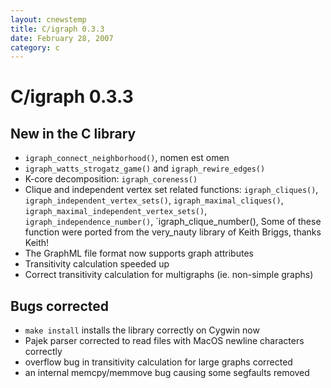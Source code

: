 ```yaml
---
layout: cnewstemp
title: C/igraph 0.3.3
date: February 28, 2007
category: c
---
```


C/igraph 0.3.3
==============

New in the C library
--------------------

* `igraph_connect_neighborhood()`, nomen est omen
* `igraph_watts_strogatz_game()` and `igraph_rewire_edges()`
* K-core decomposition: `igraph_coreness()`
* Clique and independent vertex set related functions:
  `igraph_cliques()`, `igraph_independent_vertex_sets()`,
  `igraph_maximal_cliques()`, `igraph_maximal_independent_vertex_sets()`,
  `igraph_independence_number()`, `igraph_clique_number(),
  Some of these function were ported from the very_nauty library
  of Keith Briggs, thanks Keith!
* The GraphML file format now supports graph attributes
* Transitivity calculation speeded up
* Correct transitivity calculation for multigraphs (ie. non-simple graphs)

<!--more-->

Bugs corrected
--------------

* `make install` installs the library correctly on Cygwin now
* Pajek parser corrected to read files with MacOS newline characters correctly
* overflow bug in transitivity calculation for large graphs corrected
* an internal memcpy/memmove bug causing some segfaults removed
